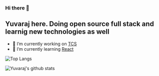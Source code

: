### Hi there 👋

## Yuvaraj here. Doing open source full stack and learnig new technologies as well

<!--
**Yuvaraj2519/Yuvaraj2519** is a ✨ _special_ ✨ repository because its `README.md` (this file) appears on your GitHub profile.

Here are some ideas to get you started:
-->

- 🔭 I’m currently working on [TCS](https://www.tcs.com/)
- 🌱 I’m currently learning [React](https://react.dev/)


 ![Top Langs](https://github-readme-stats.vercel.app/api/top-langs/?username=Yuvaraj2319)

![Yuvaraj's github stats](https://github-readme-stats.vercel.app/api?username=Yuvaraj2519)   
